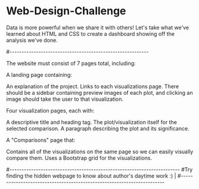 # Web-Design-Challenge

Data is more powerful when we share it with others! Let's take what we've learned about HTML and CSS to create a dashboard showing off the analysis we've done.

#----------------------------------------------------------

The website must consist of 7 pages total, including:

A landing page containing:

An explanation of the project.
Links to each visualizations page. There should be a sidebar containing preview images of each plot, and clicking an image should take the user to that visualization.

Four visualization pages, each with:

A descriptive title and heading tag.
The plot/visualization itself for the selected comparison.
A paragraph describing the plot and its significance.

A "Comparisons" page that:

Contains all of the visualizations on the same page so we can easily visually compare them.
Uses a Bootstrap grid for the visualizations.

#-----------------------------------------------------------------------
#Try finding the hidden webpage to know about author's daytime work :) |
#-----------------------------------------------------------------------


